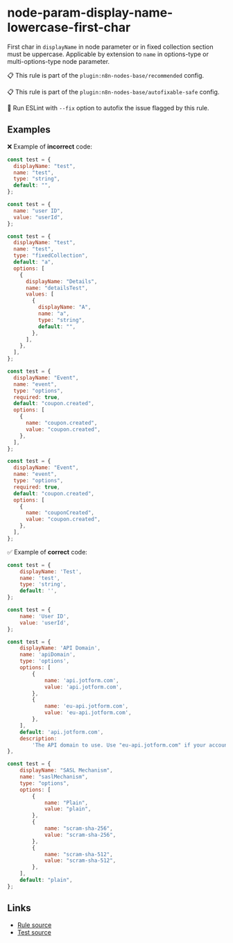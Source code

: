 [//]: # "File generated from a template. Do not edit this file directly."

# node-param-display-name-lowercase-first-char

First char in `displayName` in node parameter or in fixed collection section must be uppercase. Applicable by extension to `name` in options-type or multi-options-type node parameter.

📋 This rule is part of the `plugin:n8n-nodes-base/recommended` config.

📋 This rule is part of the `plugin:n8n-nodes-base/autofixable-safe` config.

🔧 Run ESLint with `--fix` option to autofix the issue flagged by this rule.

## Examples

❌ Example of **incorrect** code:

```js
const test = {
  displayName: "test",
  name: "test",
  type: "string",
  default: "",
};

const test = {
  name: "user ID",
  value: "userId",
};

const test = {
  displayName: "test",
  name: "test",
  type: "fixedCollection",
  default: "a",
  options: [
    {
      displayName: "Details",
      name: "detailsTest",
      values: [
        {
          displayName: "A",
          name: "a",
          type: "string",
          default: "",
        },
      ],
    },
  ],
};

const test = {
  displayName: "Event",
  name: "event",
  type: "options",
  required: true,
  default: "coupon.created",
  options: [
    {
      name: "coupon.created",
      value: "coupon.created",
    },
  ],
};

const test = {
  displayName: "Event",
  name: "event",
  type: "options",
  required: true,
  default: "coupon.created",
  options: [
    {
      name: "couponCreated",
      value: "coupon.created",
    },
  ],
};
```

✅ Example of **correct** code:

```js
const test = {
    displayName: 'Test',
    name: 'test',
    type: 'string',
    default: '',
};

const test = {
    name: 'User ID',
    value: 'userId',
};

const test = {
    displayName: 'API Domain',
    name: 'apiDomain',
    type: 'options',
    options: [
        {
            name: 'api.jotform.com',
            value: 'api.jotform.com',
        },
        {
            name: 'eu-api.jotform.com',
            value: 'eu-api.jotform.com',
        },
    ],
    default: 'api.jotform.com',
    description:
        'The API domain to use. Use "eu-api.jotform.com" if your account is in based in Europe.',
},

const test = {
    displayName: "SASL Mechanism",
    name: "saslMechanism",
    type: "options",
    options: [
        {
            name: "Plain",
            value: "plain",
        },
        {
            name: "scram-sha-256",
            value: "scram-sha-256",
        },
        {
            name: "scram-sha-512",
            value: "scram-sha-512",
        },
    ],
    default: "plain",
};
```

## Links

- [Rule source](../../lib/rules/node-param-display-name-lowercase-first-char.ts)
- [Test source](../../tests/node-param-display-name-lowercase-first-char.test.ts)
